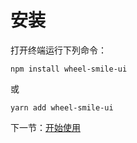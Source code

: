 # 安装

打开终端运行下列命令：

```
npm install wheel-smile-ui
```

或

```
yarn add wheel-smile-ui
```

下一节：[开始使用](#/doc/get-started)